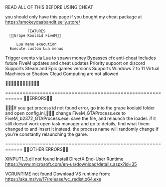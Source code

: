 
   READ ALL OF THIS BEFORE USING CHEAT

you should only have this page if you bought my cheat package at https://smokeydaabandit.selly.store/
   
              FEATURES
      🍇🍊Grape Koolaid FiveM🍊🍇
      
         Lua menu execution
      Execute custom Lua menus
 Trigger events via Lua to spawn money
     Bypasses cfx anti-cheat
Includes future FiveM updates and cheat updates
   Priority support on discord
Supports Steam and Epic games versions
    Supports Windows 7 to 11
Virtual Machines or Shadow Cloud Computing are not allowed

🍇🍊🍇🍊🍇🍊🍇🍊🍇🍊🍇🍊


============================================================
 🛑🛑ERRORS🛑🛑

🛑🛑🛑If you get process id not found error, go into the grape koolaid folder and open config.ini,🛑🛑🛑
change FiveM_GTAProcess.exe to FiveM_b2372_GTAProcess.exe. save the file, and relaunch the loader.
if it still doesnt work open task manager and go to details, find what fivem changed to and insert it instead.
the process name will randomly change if you're constantly relaunching the game.

============================================================
 🛑🛑OTHER ERRORS🛑🛑

XINPUT1_3.dll not found
Install DirectX End-User Runtime https://www.microsoft.com/en-us/download/details.aspx?id=35

VCRUNTIME not found
Download VS runtime from: https://aka.ms/vs/17/release/vc_redist.x64.exe 
